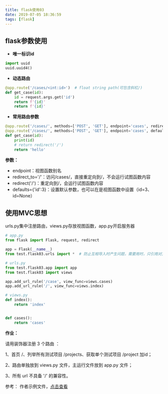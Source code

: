 ```yaml
---
title: flask使用03
date: 2019-07-05 18:36:59
tags: [flask]
---
```


## **flask参数使用**

- **唯一标识id**

```python
import uuid
uuid.uuid4()
```

- **动态路由**

```python
@app.route('/cases/<int:id>')  # float string path(可包含斜杠/)
def get_case(id):
    id = request.args.get('id')
    return f'{id}'
    return f'{id}'
```

<!-- more -->

- **常用路由参数**

```python
@app.route('/cases/', methods=['POST', 'GET'], endpoint='cases', redirect_to='/', defaults={'id':3})
@app.route('/cases/', methods=['POST', 'GET'], endpoint='cases', defaults={'id':3}) #  endpoint视图函数别名
def get_case(id):
    print(id)
    # return redirect('/')
    return 'hello'
```

**参数：**

- endpoint：视图函数别名
- redirect_to='/'：访问/cases/，直接重定向到/，不会运行试图函数内容
- redirect('/')：重定向到/，会运行试图函数内容
- defaults={'id':3}：设置默认参数，也可以在是视图函数中设置（id=3、id=None）



## **使用MVC思想**

urls.py集中注册路由，views.py存放视图函数，app.py开启服务器

```python
# app.py
from flask import Flask, request, redirect

app = Flask(__name__)
from test.flask03.urls import *  # 防止互相导入时产生问题，需要用时，只引用对方的代码，不运行引用导入代码 
```

```python
# urls.py
from test.flask03.app import app
from test.flask03 import views

app.add_url_rule('/case', view_func=views.cases)
app.add_url_rule('/', view_func=views.index)
```

```python
# views.py
def index():
    return 'index'


def cases():
    return 'cases'
```

**作业：**

请用装饰器注册 3 个路由 ：

1、首页 /、列举所有测试项目 /projects、获取单个测试项目 /project 加id；

2、路由单独放到 views.py 文件，主运行文件放到 app.py 文件；

3、所有 url 不具备 '/' 的兼容性。

参考：
作者示例文件，[点击查看](<https://github.com/icon-python/python-study/tree/master/flask04>)